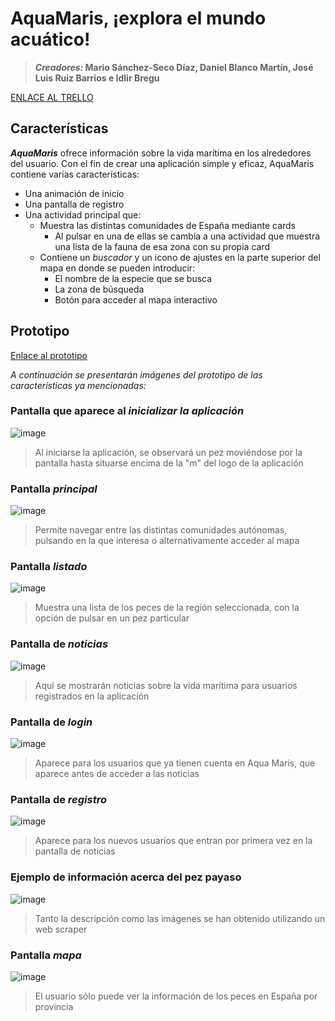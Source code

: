 # AquaMaris, ¡explora el mundo acuático!

> *****Creadores:*** Mario Sánchez-Seco Díaz, Daniel Blanco Martín, José Luis Ruiz Barrios e Idlir Bregu**

[ENLACE AL TRELLO](https://trello.com/b/dPoR8SSo/aqua-maris)

## Características
***AquaMaris*** ofrece información sobre la vida marítima en los alrededores del usuario. Con el fin de crear una aplicación simple y eficaz, AquaMaris contiene varias características:  
- Una animación de inicio 
- Una pantalla de registro 
- Una actividad principal que:
  - Muestra las distintas comunidades de España mediante cards
    - Al pulsar en una de ellas se cambia a una actividad que muestra una lista de la fauna de esa zona con su propia card
  - Contiene un *buscador* y un icono de ajustes en la parte superior del mapa en donde se pueden introducir:
    - El nombre de la especie que se busca
    - La zona de búsqueda
    - Botón para acceder al mapa interactivo

## Prototipo  
[Enlace al prototipo](https://www.figma.com/proto/gtk2E79v0obSKXZIc54d0D/Aqua-Maris?node-id=0-1&t=QR6VKuSeBfOUHZWv-1)

*A continuación se presentarán imágenes del prototipo de las características ya mencionadas:*

### Pantalla que aparece al *inicializar la aplicación*

![image](https://github.com/user-attachments/assets/6275b02d-ca05-4138-8ab8-6e7e6da0cac5)

> Al iniciarse la aplicación, se observará un pez moviéndose por la pantalla hasta situarse encima de la "m" del logo de la aplicación

### Pantalla *principal*

![image](https://github.com/user-attachments/assets/1f35bb54-984c-4de8-9b2a-f19d54d80c29)

> Permite navegar entre las distintas comunidades autónomas, pulsando en la que interesa o alternativamente acceder al mapa

### Pantalla *listado*

![image](https://github.com/user-attachments/assets/dc9ce1b4-d421-429d-a1b1-7c926c226fa7)

> Muestra una lista de los peces de la región seleccionada, con la opción de pulsar en un pez particular

### Pantalla de *noticias*

![image](https://github.com/user-attachments/assets/64f4ebe2-902d-4e71-bd1b-8ebeef0a76fc)

> Aquí se mostrarán noticias sobre la vida marítima para usuarios registrados en la aplicación

### Pantalla de *login*

![image](https://github.com/user-attachments/assets/184fa1d0-4882-468e-8c5f-de8e6338d90f)

> Aparece para los usuarios que ya tienen cuenta en Aqua Maris, que aparece antes de acceder a las noticias

### Pantalla de *registro*

![image](https://github.com/user-attachments/assets/e2378604-c7f9-4149-87f0-cfcc789869ef)

> Aparece para los nuevos usuarios que entran por primera vez en la pantalla de noticias

### Ejemplo de información acerca del pez payaso

![image](https://github.com/user-attachments/assets/13d0bc0c-a871-49c0-b526-336fdc3bd8bf)

> Tanto la descripción como las imágenes se han obtenido utilizando un web scraper

### Pantalla *mapa*

![image](https://github.com/user-attachments/assets/79529071-b685-4def-96ef-34e8230b7c7c)

> El usuario sólo puede ver la información de los peces en España por provincia











